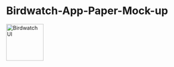 # Birdwatch-App-Paper-Mock-up
<img src='https://https://youtu.be/vgCOm3hIaas' title='Birdwatch UI' width='100px' alt='Birdwatch UI' />
